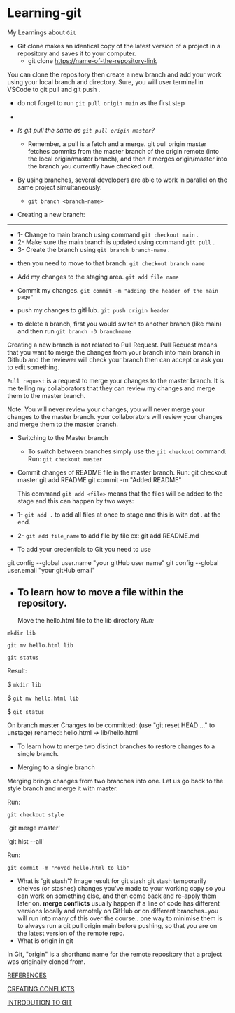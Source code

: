 # Learning-git
My Learnings about `Git`

+ Git clone makes an identical copy of the latest version of a project in a repository and saves it to your computer.
  - git clone <https://name-of-the-repository-link>

You can clone the repository then create a new branch and add your work using your local branch and directory.
Sure, you will user terminal in VSCode to git pull and git push .

+ do not forget to run `git pull origin main` as the first step
+ 
+ *Is git pull the same as `git pull origin master`?*

   - Remember, a pull is a fetch and a merge. git pull origin master fetches commits from the master branch of the origin remote (into the local origin/master branch), and then it merges origin/master into the branch you currently have checked out.
+ By using branches, several developers are able to work in parallel on the same project simultaneously. 
  - `git branch <branch-name>`
+ Creating a new branch:
---
  - 1- Change to main branch using command `git checkout main` . 
  - 2- Make sure the main branch is updated using command `git pull` .
  - 3- Create the branch using `git branch branch-name` .
+ then you need to move to that branch:
`git checkout branch name`
- Add my changes to the staging area. `git add file name`  
- Commit my changes. `git commit -m "adding the header of the main page"`
- push my changes to gitHub. `git push origin header`

- to delete a branch, first you would switch to another branch (like main) and then run `git branch -D branchname`

Creating a new branch is not related to Pull Request.
Pull Request means that you want to merge the changes from your branch into main branch in Github and the reviewer will check your branch then can accept or ask you to edit something.

`Pull request` is a request to merge your changes to the master branch.
It is me telling my collaborators that they can review my changes and merge them to the master branch.

Note: You will never review your changes, you will never merge your changes to the master branch. your collaborators will review your changes and merge them to the master branch.
   
+ Switching to the Master branch
  - To switch between branches simply use the `git checkout` command.
  Run:
    `git checkout master`
+ Commit changes of README file in the master branch.
  Run:
    git checkout master
    git add README
    git commit -m "Added README"
  
  
  This command `git add <file>` means that the files will be added to the stage and this can happen by two ways:
  
+ 1- `git add .` to add all files at once to stage and this is with dot . at the end.
+ 2- `git add file_name` to add file by file ex: git add README.md
    
+ To add your credentials to Git you need to use

git config --global user.name "your gitHub user name"
git config --global user.email "your gitHub email"

+ To learn how to move a file within the repository.
  ---
  Move the hello.html file to the lib directory
*Run:*
  
 `mkdir lib`
  
 `git mv hello.html lib`
  
 `git status`

Result:

$ `mkdir lib`

$ `git mv hello.html lib`

$ `git status`

On branch master
Changes to be committed:
(use "git reset HEAD <file>..." to unstage)
renamed:    hello.html -> lib/hello.html
  
+ To learn how to merge two distinct branches to restore changes to a single branch.
  
+ Merging to a single branch
  
Merging brings changes from two branches into one. Let us go back to the style branch and merge it with master.

Run:

`git checkout style`
  
`git merge master'
  
'git hist --all'

Run:
  
`git commit -m "Moved hello.html to lib"`
  
 + What is 'git stash'?
Image result for git stash
git stash temporarily shelves (or stashes) changes you've made to your working copy so you can work on something else, and then come back and re-apply them later on.
  **merge conflicts** usually happen if a line of code has different versions locally and remotely on GitHub or on different branches..you will run into many of this over the course.. one way to minimise them is to always run a git pull origin main before pushing, so that you are on the latest version of the remote repo.
+  What is origin in git

In Git, "origin" is a shorthand name for the remote repository that a project was originally cloned from. 
  
  
  [REFERENCES](https://github.com/samirm00/workflows/tree/master/workflow-class)
  
  [CREATING CONFLICTS](https://githowto.com/creating_a_conflict)
  
  [INTRODUTION TO GIT](https://www.notion.so/zarkom/Introduction-to-Git-ac396a0697704709a12b6a0e545db049)
  

